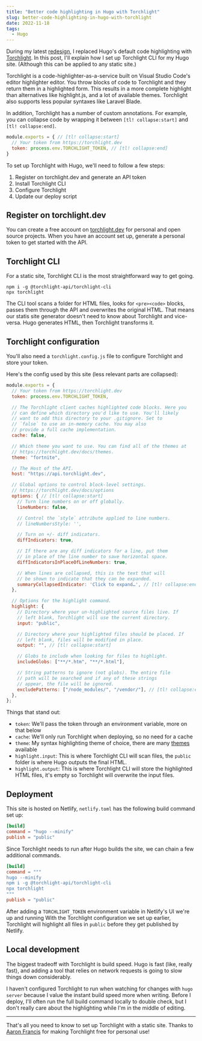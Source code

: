 ```yaml
---
title: "Better code highlighting in Hugo with Torchlight"
slug: better-code-highlighting-in-hugo-with-torchlight
date: 2022-11-18
tags:
  - Hugo
---
```


During my latest [redesign](https://sebastiandedeyne.com/2022-redesign/), I replaced Hugo's default code highlighting with [Torchlight](https://torchlight.dev). In this post, I'll explain how I set up Torchlight CLI for my Hugo site. (Although this can be applied to any static site.)

<!--more-->

Torchlight is a code-highlighter-as-a-service built on Visual Studio Code's editor highlighter editor. You throw blocks of code to Torchlight and they return them in a highlighted form. This results in a more complete highlight than alternatives like highlight.js, and a lot of available themes. Torchlight also supports less popular syntaxes like Laravel Blade.

In addition, Torchlight has a number of custom annotations. For example, you can collapse code by wrapping it between `[tl! collapse:start]` and `[tl! collapse:end]`.

```js
module.exports = { // [tl! collapse:start]
  // Your token from https://torchlight.dev
  token: process.env.TORCHLIGHT_TOKEN, // [tl! collapse:end]
}
```

To set up Torchlight with Hugo, we'll need to follow a few steps:

1. Register on torchlight.dev and generate an API token
2. Install Torchlight CLI
3. Configure Torchlight
4. Update our deploy script

## Register on torchlight.dev

You can create a free account on [torchlight.dev](https://torchlight.dev/) for personal and open source projects. When you have an account set up, generate a personal token to get started with the API.

## Torchlight CLI

For a static site, Torchlight CLI is the most straightforward way to get going.

```
npm i -g @torchlight-api/torchlight-cli
npx torchlight
```

The CLI tool scans a folder for HTML files, looks for `<pre><code>` blocks, passes them through the API and overwrites the original HTML. That means our statis site generator doesn't need to know about Torchlight and vice-versa. Hugo generates HTML, then Torchlight transforms it.

## Torchlight configuration

You'll also need a `torchlight.config.js` file to configure Torchlight and store your token.

Here's the config used by this site (less relevant parts are collapsed):

```js
module.exports = {
  // Your token from https://torchlight.dev
  token: process.env.TORCHLIGHT_TOKEN,

  // The Torchlight client caches highlighted code blocks. Here you
  // can define which directory you'd like to use. You'll likely
  // want to add this directory to your .gitignore. Set to
  // `false` to use an in-memory cache. You may also
  // provide a full cache implementation.
  cache: false,

  // Which theme you want to use. You can find all of the themes at
  // https://torchlight.dev/docs/themes.
  theme: "fortnite",

  // The Host of the API.
  host: "https://api.torchlight.dev",

  // Global options to control block-level settings.
  // https://torchlight.dev/docs/options
  options: { // [tl! collapse:start]
    // Turn line numbers on or off globally.
    lineNumbers: false,

    // Control the `style` attribute applied to line numbers.
    // lineNumbersStyle: '',

    // Turn on +/- diff indicators.
    diffIndicators: true,

    // If there are any diff indicators for a line, put them
    // in place of the line number to save horizontal space.
    diffIndicatorsInPlaceOfLineNumbers: true,

    // When lines are collapsed, this is the text that will
    // be shown to indicate that they can be expanded.
    summaryCollapsedIndicator: 'Click to expand…', // [tl! collapse:end]
  },

  // Options for the highlight command.
  highlight: {
    // Directory where your un-highlighted source files live. If
    // left blank, Torchlight will use the current directory.
    input: "public",

    // Directory where your highlighted files should be placed. If
    // left blank, files will be modified in place.
    output: "", // [tl! collapse:start]

    // Globs to include when looking for files to highlight.
    includeGlobs: ["**/*.htm", "**/*.html"],

    // String patterns to ignore (not globs). The entire file
    // path will be searched and if any of these strings
    // appear, the file will be ignored.
    excludePatterns: ["/node_modules/", "/vendor/"], // [tl! collapse:end]
  },
};
```

Things that stand out:

- `token`: We'll pass the token through an environment variable, more on that below
- `cache`: We'll only run Torchlight when deploying, so no need for a cache
- `theme`: My syntax highlighting theme of choice, there are many [themes](https://torchlight.dev/docs/themes) available
- `highlight.input`: This is where Torchlight CLI will scan files, the `public` folder is where Hugo outputs the final HTML.
- `highlight.output`: This is where Torchlight CLI will store the highlighted HTML files, it's empty so Torchlight will overwrite the input files.

## Deployment

This site is hosted on Netlify, `netlify.toml` has the following build command set up:

```toml
[build]
command = "hugo --minify"
publish = "public"
```

Since Torchlight needs to run after Hugo builds the site, we can chain a few additional commands.

```toml
[build]
command = """
hugo --minify
npm i -g @torchlight-api/torchlight-cli
npx torchlight
"""
publish = "public"
```

After adding a `TORCHLIGHT_TOKEN` environment variable in Netlify's UI we're up and running With the Torchlight configuration we set up earlier, Torchlight will highlight all files in `public` before they get published by Netlify.

## Local development

The biggest tradeoff with Torchlight is build speed. Hugo is fast (like, really fast), and adding a tool that relies on network requests is going to slow things down considerably.

I haven't configured Torchlight to run when watching for changes with `hugo server` because I value the instant build speed more when writing. Before I deploy, I'll often run the full build command locally to double check, but I don't really care about the highlighting while I'm in the middle of editing.

---

That's all you need to know to set up Torchlight with a static site. Thanks to [Aaron Francis](https://aaronfrancis.com/) for making Torchlight free for personal use!
